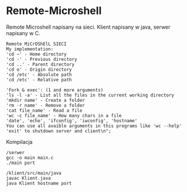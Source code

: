 # Remote-Microshell
Remote Microshell napisany na sieci.
Klient napisany w java, serwer napisany w C.

```shell
Remote MiCrOShElL SIECI
My implementation:
'cd ~' - Home directory
'cd -' - Previous directory
'cd ..' - Parent directory
'cd o' - Origin directory
'cd /etc' - Absolute path
'cd /etc' - Relative path

'Fork & exec': (1 and more arguments)
'ls -l -a' - List all the files in the current working directory
'mkdir name' - Create a folder
'rm -r name' - Remove a folder
'cat file_name' - Read a file
'wc -c file_name' - How many chars in a file
'date', 'echo', 'ifconfig', 'iwconfig', 'hostname'
You can use all avaible arguments in this programs like 'wc --help'
'exit' to shutdown server and client\n";
```

Kompilacja
```shell
/serwer
gcc -o main main.c
./main port

/klient/src/main/java
javac Klient.java
java Klient hostname port
```
